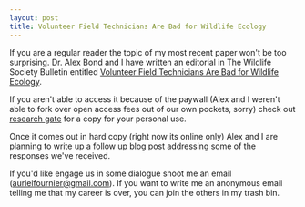 ```yaml
---
layout: post
title: Volunteer Field Technicians Are Bad for Wildlife Ecology
---
```



If you are a regular reader the topic of my most recent paper won't be too surprising. Dr. Alex Bond and I have written an editorial in The Wildlife Society Bulletin entitled [Volunteer Field Technicians Are Bad for Wildlife Ecology](http://onlinelibrary.wiley.com/doi/10.1002/wsb.603/abstract). 

If you aren't able to access it because of the paywall (Alex and I weren't able to fork over open access fees out of our own pockets, sorry) check out [research gate](https://www.researchgate.net/publication/283791283_Volunteer_Field_Technicians_Are_Bad_for_Wildlife_Ecology) for a copy for your personal use. 

Once it comes out in hard copy (right now its online only) Alex and I are planning to write up a follow up blog post addressing some of the responses we've received. 

If you'd like engage us in some dialogue shoot me an email (aurielfournier@gmail.com). If you want to write me an anonymous email telling me that my career is over, you can join the others in my trash bin. 
